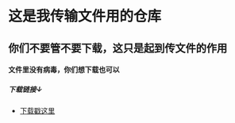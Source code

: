 # 这是我传输文件用的仓库
## 你们不要管不要下载，这只是起到传文件的作用
#### 文件里没有病毒，你们想下载也可以
##### 下载链接↓
- [下载戳这里]("https://github.com/wzhtml/chuanshuwenjian/blob/main/Package.zip")